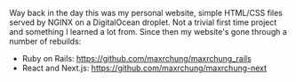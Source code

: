 Way back in the day this was my personal website, simple HTML/CSS files served by NGINX on a DigitalOcean droplet. Not a trivial first time project and something I learned a lot from. Since then my website's gone through a number of rebuilds:

- Ruby on Rails: https://github.com/maxrchung/maxrchung_rails
- React and Next.js: https://github.com/maxrchung/maxrchung-next
